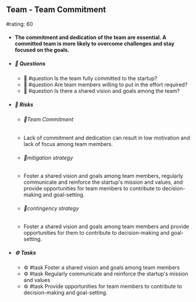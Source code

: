 ## Team - Team Commitment
#rating: 60
- #### The commitment and dedication of the team are essential. A committed team is more likely to overcome challenges and stay focused on the goals.
- ##### 💭 Questions
  - 💭 #question Is the team fully committed to the startup?
  - 💭 #question Are team members willing to put in the effort required?
  - 💭 #question Is there a shared vision and goals among the team?
- ##### 🚨 Risks

  - ###### 🚨Team Commitment
  - Lack of commitment and dedication can result in low motivation and lack of focus among team members.
  - ###### 🚨mitigation strategy
  - Foster a shared vision and goals among team members, regularly communicate and reinforce the startup's mission and values, and provide opportunities for team members to contribute to decision-making and goal-setting.
  - ###### 🚨contingency strategy
  - Foster a shared vision and goals among team members and provide opportunities for them to contribute to decision-making and goal-setting.
- ##### ⚙️ Tasks
  - ⚙️ #task Foster a shared vision and goals among team members
  - ⚙️ #task  Regularly communicate and reinforce the startup's mission and values
  - ⚙️ #task  Provide opportunities for team members to contribute to decision-making and goal-setting.


